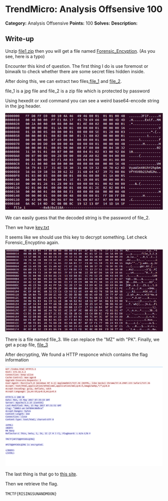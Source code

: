 # TrendMicro: Analysis Offsensive 100


**Category:** Analysis Offsensive 
**Points:** 100 
**Solves:** 
**Description:** 

## Write-up

Unzip [file1.zip](file1.zip) then you will get a file named [Forensic_Encyption](./Forensic_Encyption). (As you see, here is a typo)

Encounter this kind of question. The first thing I do is use foremost or binwalk to check whether there are some secret files hidden inside.

After doing this, we can extract two files,[file_1](./file_1) and [file_2](./file_1).

file\_1 is a jpg file and file\_2 is a zip file which is protected by password

Using hexedit or xxd command you can see a weird base64-encode string in the jpg header.

![](capture1.png)


We can easily guess that the decoded string is the password of file_2.

Then we have [key.txt](key.txt)

It seems like we should use this key to decrypt something. Let check Forensic_Encyptino again.

![](capture2.png)

There is a file named file\_3. We can replace the "MZ" with "PK". Finally, we get a pcap file, [file_3](./file_3)

After decrypting, We found a HTTP responce which contains the flag information

![](capture3.png)

The last thing is that go to [this site](http://enigma.louisedade.co.uk/enigma.html).

Then we retrieve the flag.


`TMCTF{RISINGSUNANDMOON}`
 
